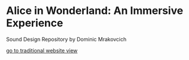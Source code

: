 # Alice in Wonderland: An Immersive Experience

Sound Design Repository by Dominic Mrakovcich

[go to traditional website view](https://dominicmrakovcich.github.io/Alice/)
